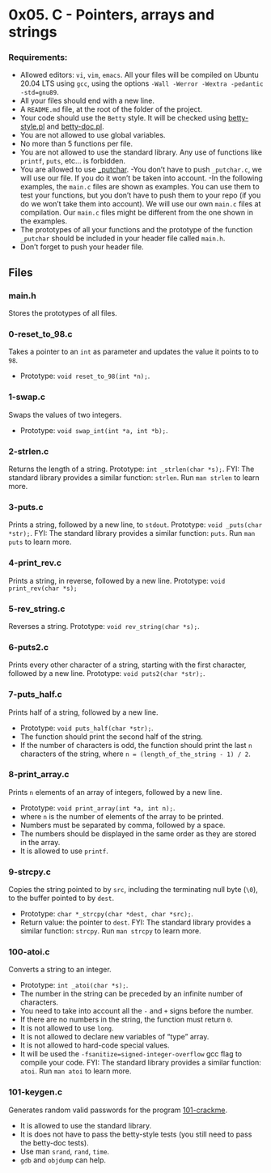# 0x05. C - Pointers, arrays and strings

### Requirements:
- Allowed editors: `vi`, `vim`, `emacs`.
All your files will be compiled on Ubuntu 20.04 LTS using `gcc`, using the options `-Wall -Werror -Wextra -pedantic -std=gnu89`.
- All your files should end with a new line.
- A `README.md` file, at the root of the folder of the project.
- Your code should use the `Betty` style. It will be checked using [betty-style.pl](https://github.com/holbertonschool/Betty/blob/master/betty-style.pl) and [betty-doc.pl](https://github.com/holbertonschool/Betty/blob/master/betty-doc.pl).
- You are not allowed to use global variables.
- No more than 5 functions per file.
- You are not allowed to use the standard library. Any use of functions like `printf`, `puts`, etc… is forbidden.
- You are allowed to use [_putchar](https://github.com/holbertonschool/_putchar.c/blob/master/_putchar.c).
 -You don’t have to push `_putchar.c`, we will use our file. If you do it won’t be taken into account.
 -In the following examples, the `main.c` files are shown as examples. You can use them to test your functions, but you don’t have to push them to your repo (if you do we won’t take them into account). We will use our own `main.c` files at compilation. Our `main.c` files might be different from the one shown in the examples.
- The prototypes of all your functions and the prototype of the function `_putchar` should be included in your header file called `main.h`.
- Don’t forget to push your header file.

## Files
### main.h
Stores the prototypes of all files.

### 0-reset_to_98.c
Takes a pointer to an `int` as parameter and updates the value it points to to `98`.
- Prototype: `void reset_to_98(int *n);`.

### 1-swap.c
Swaps the values of two integers.
- Prototype: `void swap_int(int *a, int *b);`.

### 2-strlen.c
Returns the length of a string.
Prototype: `int _strlen(char *s);`.
FYI: The standard library provides a similar function: `strlen`. Run `man strlen` to learn more.

### 3-puts.c
Prints a string, followed by a new line, to `stdout`.
Prototype: `void _puts(char *str);`.
FYI: The standard library provides a similar function: `puts`. Run `man puts` to learn more.

### 4-print_rev.c
Prints a string, in reverse, followed by a new line.
Prototype: `void print_rev(char *s);`

### 5-rev_string.c
Reverses a string.
Prototype: `void rev_string(char *s);`.

### 6-puts2.c
Prints every other character of a string, starting with the first character, followed by a new line.
Prototype: `void puts2(char *str);`.

### 7-puts_half.c
Prints half of a string, followed by a new line.
- Prototype: `void puts_half(char *str);`.
- The function should print the second half of the string.
- If the number of characters is odd, the function should print the last `n` characters of the string, where `n = (length_of_the_string - 1) / 2`.

### 8-print_array.c
Prints `n` elements of an array of integers, followed by a new line.
- Prototype: `void print_array(int *a, int n);`.
- where `n` is the number of elements of the array to be printed.
- Numbers must be separated by comma, followed by a space.
- The numbers should be displayed in the same order as they are stored in the array.
- It is allowed to use `printf`.

### 9-strcpy.c
Copies the string pointed to by `src`, including the terminating null byte (`\0`), to the buffer pointed to by `dest`.
- Prototype: `char *_strcpy(char *dest, char *src);`.
- Return value: the pointer to `dest`.
FYI: The standard library provides a similar function: `strcpy`. Run `man strcpy` to learn more.

### 100-atoi.c
Converts a string to an integer.
- Prototype: `int _atoi(char *s);`.
- The number in the string can be preceded by an infinite number of characters.
- You need to take into account all the `-` and `+` signs before the number.
- If there are no numbers in the string, the function must return `0`.
- It is not allowed to use `long`.
- It is not allowed to declare new variables of “type” array.
- It is not allowed to hard-code special values.
- It will be used the `-fsanitize=signed-integer-overflow` gcc flag to compile your code.
FYI: The standard library provides a similar function: `atoi`. Run `man atoi` to learn more.

### 101-keygen.c
Generates random valid passwords for the program [101-crackme](https://github.com/holbertonschool/0x04.c).
- It is allowed to use the standard library.
- It is does not have to pass the betty-style tests (you still need to pass the betty-doc tests).
- Use man `srand`, `rand`, `time`.
- `gdb` and `objdump` can help.

